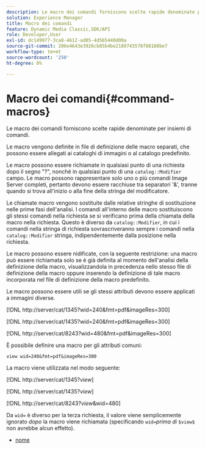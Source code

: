 ```yaml
---
description: Le macro dei comandi forniscono scelte rapide denominate per insiemi di comandi.
solution: Experience Manager
title: Macro dei comandi
feature: Dynamic Media Classic,SDK/API
role: Developer,User
exl-id: dc149977-3ca8-4612-ad05-4d565440d00a
source-git-commit: 206e4643e3926cb85b4be2189743578f88180be7
workflow-type: tm+mt
source-wordcount: '250'
ht-degree: 0%

---
```


# Macro dei comandi{#command-macros}

Le macro dei comandi forniscono scelte rapide denominate per insiemi di comandi.

Le macro vengono definite in file di definizione delle macro separati, che possono essere allegati ai cataloghi di immagini o al catalogo predefinito.

Le macro possono essere richiamate in qualsiasi punto di una richiesta dopo il segno &quot;?&quot;, nonché in qualsiasi punto di una `catalog::Modifier` campo. Le macro possono rappresentare solo uno o più comandi Image Server completi, pertanto devono essere racchiuse tra separatori &#39;&amp;&#39;, tranne quando si trova all&#39;inizio o alla fine della stringa del modificatore.

Le chiamate macro vengono sostituite dalle relative stringhe di sostituzione nelle prime fasi dell&#39;analisi. I comandi all&#39;interno delle macro sostituiscono gli stessi comandi nella richiesta se si verificano prima della chiamata della macro nella richiesta. Questo è diverso da `catalog::Modifier`, in cui i comandi nella stringa di richiesta sovrascriveranno sempre i comandi nella `catalog::Modifier` stringa, indipendentemente dalla posizione nella richiesta.

Le macro possono essere nidificate, con la seguente restrizione: una macro può essere richiamata solo se è già definita al momento dell&#39;analisi della definizione della macro, visualizzandola in precedenza nello stesso file di definizione della macro oppure inserendo la definizione di tale macro incorporata nel file di definizione della macro predefinito.

Le macro possono essere utili se gli stessi attributi devono essere applicati a immagini diverse.

[!DNL http://server/cat/1345?wid=240&fmt=pdf&imageRes=300]

[!DNL http://server/cat/1435?wid=240&fmt=pdf&imageRes=300]

[!DNL http://server/cat/8243?wid=480&fmt=pdf&imageRes=300]

È possibile definire una macro per gli attributi comuni:

`view wid=240&fmt=pdf&imageRes=300`

La macro viene utilizzata nel modo seguente:

[!DNL http://server/cat/1345?$view$]

[!DNL http://server/cat/1435?$view$]

[!DNL http://server/cat/8243?$view$&wid=480]

Da `wid=` è diverso per la terza richiesta, il valore viene semplicemente ignorato *dopo* la macro viene richiamata (specificando `wid=`*prima di* `$view$` non avrebbe alcun effetto).

+ [nome](r-name.md)
